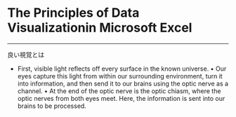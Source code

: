 # The Principles of Data Visualizationin Microsoft Excel
---
良い視覚とは
- First, visible light reflects off every surface in the known universe.
•	 Our eyes capture this light from within our surrounding environment, turn it into
information, and then send it to our brains using the optic nerve as a channel.
•	 At the end of the optic nerve is the optic chiasm, where the optic nerves from both
eyes meet. Here, the information is sent into our brains to be processed.
